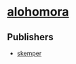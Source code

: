 # [alohomora](https://pypi.org/project/alohomora)



## Publishers
- [skemper](https://pypi.org/user/skemper)

